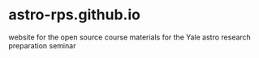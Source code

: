 # astro-rps.github.io
website for the open source course materials for the Yale astro research preparation seminar 
